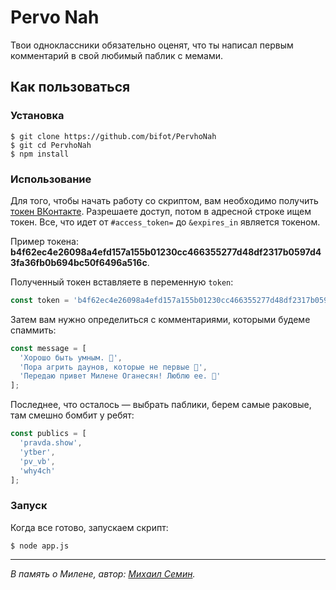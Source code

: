 # Pervo Nah

Твои одноклассники обязательно оценят, что ты написал первым комментарий в свой любимый паблик с мемами.

## Как пользоваться

### Установка

```
$ git clone https://github.com/bifot/PervhoNah
$ git cd PervhoNah
$ npm install
```

### Использование

Для того, чтобы начать работу со скриптом, вам необходимо получить [токен ВКонтакте](https://vk.cc/5ZaXHu). Разрешаете доступ, потом в адресной строке ищем токен. Все, что идет от `#access_token=` до `&expires_in` является токеном.

Пример токена: **b4f62ec4e26098a4efd157a155b01230cc466355277d48df2317b0597d43fa36fb0b694bc50f6496a516c**.

Полученный токен вставляете в переменную `token`:

```javascript
const token = 'b4f62ec4e26098a4efd157a155b01230cc466355277d48df2317b0597d43fa36fb0b694bc50f6496a516c';
```

Затем вам нужно определиться с комментариями, которыми будеме спаммить:

```javascript
const message = [
  'Хорошо быть умным. 🚁',
  'Пора агрить даунов, которые не первые 🚁',
  'Передаю привет Милене Оганесян! Люблю ее. 💋'
];
```

Последнее, что осталось — выбрать паблики, берем самые раковые, там смешно бомбит у ребят:

```javascript
const publics = [
  'pravda.show',
  'ytber',
  'pv_vb',
  'why4ch'
];
```

### Запуск

Когда все готово, запускаем скрипт:

```
$ node app.js
```

_________

*В память о Милене, автор: [Михаил Семин](http://bifot.ru).*